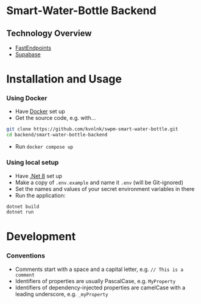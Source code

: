 # Smart-Water-Bottle Backend 
## Technology Overview
- [FastEndpoints](https://fast-endpoints.com/)
- [Supabase](https://supabase.com/)

# Installation and Usage
### Using Docker
- Have [Docker](https://www.docker.com/) set up
- Get the source code, e.g. with...
```sh
git clone https://github.com/kvnlnk/swpm-smart-water-bottle.git
cd backend/smart-water-bottle-backend
```
- Run `docker compose up`
### Using local setup
- Have [.Net 8](https://dotnet.microsoft.com/en-us/) set up
- Make a copy of `.env.example` and name it `.env` (will be Git-ignored)
- Set the names and values of your secret environment variables in there
- Run the application:
```sh
dotnet build
dotnet run
```

# Development

### Conventions
- Comments start with a space and a capital letter, e.g. `// This is a comment`
- Identifiers of properties are usually PascalCase, e.g. `MyProperty`
- Identifiers of dependency-injected properties are camelCase with a leading underscore, e.g. `_myProperty`